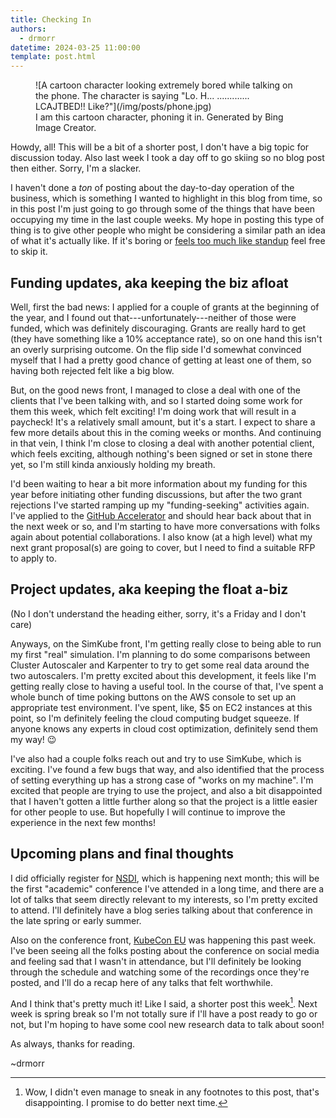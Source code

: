 ```yaml
---
title: Checking In
authors:
  - drmorr
datetime: 2024-03-25 11:00:00
template: post.html
---
```


<figure markdown>
  ![A cartoon character looking extremely bored while talking on the phone.  The character is saying "Lo. H...
............. LCAJTBED!! Like?"](/img/posts/phone.jpg)
  <figcaption>I am this cartoon character, phoning it in.  Generated by Bing Image Creator.</figcaption>
</figure>

Howdy, all!  This will be a bit of a shorter post, I don't have a big topic for discussion today.  Also last week I took
a day off to go skiing so no blog post then either.  Sorry, I'm a slacker.

I haven't done a _ton_ of posting about the day-to-day operation of the business, which is something I wanted to
highlight in this blog from time, so in this post I'm just going to go through some of the things that have been
occupying my time in the last couple weeks.  My hope in posting this type of thing is to give other people who might be
considering a similar path an idea of what it's actually like.  If it's boring or [feels too much like
standup](https://hachyderm.io/@drmorr/111139027906659663) feel free to skip it.

## Funding updates, aka keeping the biz afloat

Well, first the bad news: I applied for a couple of grants at the beginning of the year, and I found out
that---unfortunately---neither of those were funded, which was definitely discouraging.  Grants are really hard to get
(they have something like a 10% acceptance rate), so on one hand this isn't an overly surprising outcome.  On the flip
side I'd somewhat convinced myself that I had a pretty good chance of getting at least one of them, so having both
rejected felt like a big blow.

But, on the good news front, I managed to close a deal with one of the clients that I've been talking with, and so I
started doing some work for them this week, which felt exciting!  I'm doing work that will result in a paycheck!  It's a
relatively small amount, but it's a start.  I expect to share a few more details about this in the coming weeks or
months.  And continuing in that vein, I think I'm close to closing a deal with another potential client, which feels
exciting, although nothing's been signed or set in stone there yet, so I'm still kinda anxiously holding my breath.

I'd been waiting to hear a bit more information about my funding for this year before initiating other funding
discussions, but after the two grant rejections I've started ramping up my "funding-seeking" activities again.  I've
applied to the [GitHub Accelerator](https://accelerator.github.com/?ref=upstract.com) and should hear back about that in
the next week or so, and I'm starting to have more conversations with folks again about potential collaborations.  I
also know (at a high level) what my next grant proposal(s) are going to cover, but I need to find a suitable RFP to
apply to.

## Project updates, aka keeping the float a-biz

(No I don't understand the heading either, sorry, it's a Friday and I don't care)

Anyways, on the SimKube front, I'm getting really close to being able to run my first "real" simulation.  I'm planning
to do some comparisons between Cluster Autoscaler and Karpenter to try to get some real data around the two autoscalers.
I'm pretty excited about this development, it feels like I'm getting really close to having a useful tool.  In the
course of that, I've spent a whole bunch of time poking buttons on the AWS console to set up an appropriate test
environment.  I've spent, like, $5 on EC2 instances at this point, so I'm definitely feeling the cloud computing budget
squeeze.  If anyone knows any experts in cloud cost optimization, definitely send them my way! 😉

I've also had a couple folks reach out and try to use SimKube, which is exciting.  I've found a few bugs that way, and
also identified that the process of setting everything up has a strong case of "works on my machine".  I'm excited that
people are trying to use the project, and also a bit disappointed that I haven't gotten a little further along so that
the project is a little easier for other people to use.  But hopefully I will continue to improve the experience in the
next few months!

## Upcoming plans and final thoughts

I did officially register for [NSDI](https://www.usenix.org/conference/nsdi24), which is happening next month; this will
be the first "academic" conference I've attended in a long time, and there are a lot of talks that seem directly
relevant to my interests, so I'm pretty excited to attend.  I'll definitely have a blog series talking about that
conference in the late spring or early summer.

Also on the conference front, [KubeCon EU](https://events.linuxfoundation.org/kubecon-cloudnativecon-europe/) was
happening this past week.  I've been seeing all the folks posting about the conference on social media and feeling sad
that I wasn't in attendance, but I'll definitely be looking through the schedule and watching some of the recordings
once they're posted, and I'll do a recap here of any talks that felt worthwhile.

And I think that's pretty much it!  Like I said, a shorter post this week[^1].  Next week is spring break so I'm not totally
sure if I'll have a post ready to go or not, but I'm hoping to have some cool new research data to talk about soon!

As always, thanks for reading.

~drmorr

[^1]: Wow, I didn't even manage to sneak in any footnotes to this post, that's disappointing.  I promise to do better
    next time.
